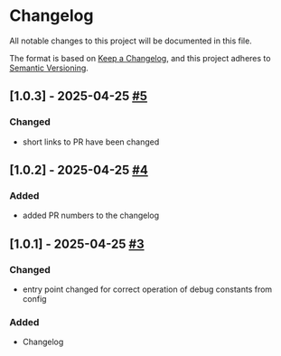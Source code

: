 # Changelog

All notable changes to this project will be documented in this file.

The format is based on [Keep a Changelog](https://keepachangelog.com/en/1.1.0/),
and this project adheres to [Semantic Versioning](https://semver.org/spec/v2.0.0.html).

## [1.0.3] - 2025-04-25 [#5](https://github.com/Phantom505/phantomframe/pull/5)

### Changed
- short links to PR have been changed

## [1.0.2] - 2025-04-25 [#4](https://github.com/Phantom505/phantomframe/pull/4)

### Added
- added PR numbers to the changelog

## [1.0.1] - 2025-04-25 [#3](https://github.com/Phantom505/phantomframe/pull/3)

### Changed
- entry point changed for correct operation of debug constants from config

### Added
- Changelog


